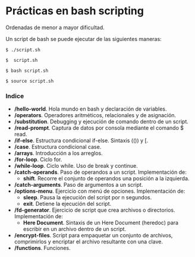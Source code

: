 # Prácticas en bash scripting

Ordenadas de menor a mayor dificultad.

Un script de bash se puede ejecutar de las siguientes maneras:
```console
$ ./script.sh
```
```console
$  script.sh
```
```console
$ bash script.sh
```
```console
$ source script.sh
```

### Indice
- **/hello-world**. Hola mundo en bash y declaración de variables.
- **/operators**. Operadores aritméticos, relacionales y de asignación.
- **/substitution**. Debugging y ejecución de comando dentro de un script.
- **/read-prompt**. Captura de datos por consola mediante el comando $ read.
- **/if-else**. Estructura condicional if-else. Sintaxis (()) y [.
- **/case**. Estructura condicional case.
- **/arrays**. Introducción a los arreglos.
- **/for-loop**. Ciclo for.
- **/while-loop**. Ciclo while. Uso de break y continue.
- **/catch-operands**. Paso de operandos a un script. Implementación de:
    - **shift**. Recorre el conjunto de operandos una posición a la izquierda.
- **/catch-arguments**. Paso de argumentos a un script.
- **/options-menu**. Ejercicio con menú de opciones. Implementación de:
    - **sleep**. Pausa la ejecución del script por n segundos.
    - **exit**. Detiene la ejecución del script.
- **/fd-generator**. Ejercicio de script que crea archivos o directorios. Implementación de:
    - **Here Document**. Sintaxis de un Here Document (heredoc) para escribir en un archivo dentro de un script.
- **/encrypt-files**. Script para empaquetar un conjunto de archivos, comprimirlos y encriptar el archivo resultante con una clave.
- **/functions**. Funciones.